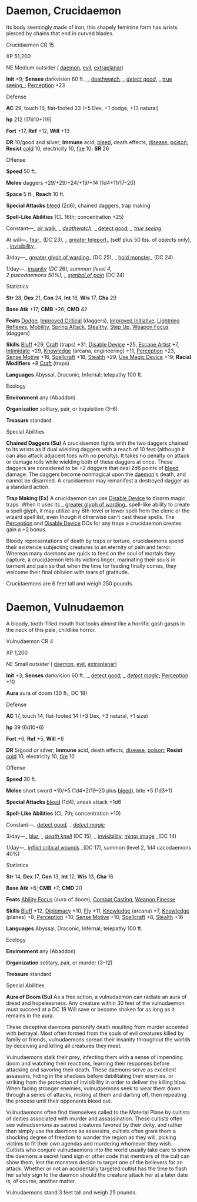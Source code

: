 # Daemon, Crucidaemon

Its body seemingly made of iron, this shapely feminine form has wrists pierced by chains that end in curved blades.

Crucidaemon CR 15

XP 51,200

NE Medium outsider ( [daemon](/pathfinderRPG/prd/monsters/creatureTypes.html#_daemon-subtype), [evil](/pathfinderRPG/prd/monsters/creatureTypes.html#_evil-subtype), [extraplanar](/pathfinderRPG/prd/monsters/creatureTypes.html#_extraplanar-subtype))

**Init** +9; **Senses** darkvision 60 ft., _ [deathwatch](/pathfinderRPG/prd/spells/deathwatch.html#_deathwatch)_, _ [detect good](/pathfinderRPG/prd/spells/detectGood.html#_detect-good)_, _ [true seeing](/pathfinderRPG/prd/spells/trueSeeing.html#_true-seeing)_; [Perception](/pathfinderRPG/prd/skills/perception.html#_perception) +23

Defense

**AC** 29, touch 16, flat-footed 23 (+5 Dex, +1 dodge, +13 natural)

**hp** 212 (17d10+119)

**Fort** +17, **Ref** +12, **Will** +13

**DR** 10/good and silver; **Immune** acid, [bleed](/pathfinderRPG/prd/monsters/universalMonsterRules.html#_bleed), death effects, [disease](/pathfinderRPG/prd/monsters/universalMonsterRules.html#_disease-(ex-or-su)), [poison](/pathfinderRPG/prd/monsters/universalMonsterRules.html#_poison-(ex-or-su)); **Resist** [cold](/pathfinderRPG/prd/monsters/creatureTypes.html#_cold-subtype) 10, electricity 10, [fire](/pathfinderRPG/prd/monsters/creatureTypes.html#_fire-subtype) 10; **SR** 26

Offense

**Speed** 50 ft.

**Melee** daggers +29/+29/+24/+19/+14 (1d4+11/17–20)

**Space** 5 ft.; **Reach** 10 ft.

**Special Attacks** [bleed](/pathfinderRPG/prd/monsters/universalMonsterRules.html#_bleed) (2d6), chained daggers, trap making

**Spell-Like Abilities** (CL 16th; concentration +25)

Constant—_ [air walk](/pathfinderRPG/prd/spells/airWalk.html#_air-walk)_, _ [deathwatch](/pathfinderRPG/prd/spells/deathwatch.html#_deathwatch)_, _ [detect good](/pathfinderRPG/prd/spells/detectGood.html#_detect-good)_, _ [true seeing](/pathfinderRPG/prd/spells/trueSeeing.html#_true-seeing)_

At will—_ [fear](/pathfinderRPG/prd/spells/fear.html#_fear)_ (DC 23), _ [greater teleport](/pathfinderRPG/prd/spells/teleport.html#_teleport-greater)_ (self plus 50 lbs. of objects only), _ [invisibility](/pathfinderRPG/prd/spells/invisibility.html#_invisibility)_

3/day—_ [greater glyph of warding](/pathfinderRPG/prd/spells/glyphOfWarding.html#_glyph-of-warding-greater)_ (DC 25), _ [hold monster](/pathfinderRPG/prd/spells/holdMonster.html#_hold-monster)_ (DC 24)

1/day—_ [insanity](/pathfinderRPG/prd/spells/insanity.html#_insanity) _(DC 26), summon (level 4,   
2 piscodaemons 50%), _ [symbol of pain](/pathfinderRPG/prd/spells/symbolOfPain.html#_symbol-of-pain)_ (DC 24)

Statistics

**Str** 28, **Dex** 21, **Con** 24, **Int** 16, **Wis** 17, **Cha** 29

**Base Atk** +17; **CMB** +26; **CMD** 42

**Feats** [Dodge](/pathfinderRPG/prd/feats.html#_dodge), [Improved Critical](/pathfinderRPG/prd/feats.html#_improved-critical) (daggers), [Improved Initiative](/pathfinderRPG/prd/feats.html#_improved-initiative), [Lightning Reflexes](/pathfinderRPG/prd/feats.html#_lightning-reflexes), [Mobility](/pathfinderRPG/prd/feats.html#_mobility), [Spring Attack](/pathfinderRPG/prd/feats.html#_spring-attack), [Stealthy](/pathfinderRPG/prd/feats.html#_stealthy), [Step Up](/pathfinderRPG/prd/feats.html#_step-up), [Weapon Focus](/pathfinderRPG/prd/feats.html#_weapon-focus) (daggers)

**Skills** [Bluff](/pathfinderRPG/prd/skills/bluff.html#_bluff) +29, [Craft](/pathfinderRPG/prd/skills/craft.html#_craft) (traps) +31, [Disable Device](/pathfinderRPG/prd/skills/disableDevice.html#_disable-device) +25, [Escape Artist](/pathfinderRPG/prd/skills/escapeArtist.html#_escape-artist) +7, [Intimidate](/pathfinderRPG/prd/skills/intimidate.html#_intimidate) +29, [Knowledge](/pathfinderRPG/prd/skills/knowledge.html#_knowledge) (arcana, engineering) +11, [Perception](/pathfinderRPG/prd/skills/perception.html#_perception) +23, [Sense Motive](/pathfinderRPG/prd/skills/senseMotive.html#_sense-motive) +16, [Spellcraft](/pathfinderRPG/prd/skills/spellcraft.html#_spellcraft) +18, [Stealth](/pathfinderRPG/prd/skills/stealth.html#_stealth) +29, [Use Magic Device](/pathfinderRPG/prd/skills/useMagicDevice.html#_use-magic-device) +19; **Racial Modifiers** +8 [Craft](/pathfinderRPG/prd/skills/craft.html#_craft) (traps)

**Languages** Abyssal, Draconic, Infernal; telepathy 100 ft.

Ecology

**Environment** any (Abaddon)

**Organization** solitary, pair, or inquisition (3–6)

**Treasure** standard

Special Abilities

**Chained Daggers (Su)** A crucidaemon fights with the two daggers chained to its wrists as if dual wielding daggers with a reach of 10 feet (although it can also attack adjacent foes with no penalty). It takes no penalty on attack or damage rolls while wielding both of these daggers at once. These daggers are considered to be _+2 daggers_ that deal 2d6 points of [bleed](/pathfinderRPG/prd/monsters/universalMonsterRules.html#_bleed) damage. The daggers become nonmagical upon the [daemon](/pathfinderRPG/prd/monsters/creatureTypes.html#_daemon-subtype)'s death, and cannot be disarmed. A crucidaemon may remanifest a destroyed dagger as a standard action.

**Trap Making (Ex)** A crucidaemon can use [Disable Device](/pathfinderRPG/prd/skills/disableDevice.html#_disable-device) to disarm magic traps. When it uses its _ [greater glyph of warding](/pathfinderRPG/prd/spells/glyphOfWarding.html#_glyph-of-warding-greater)_ spell-like ability to create a spell glyph, it may utilize any 6th-level or lower spell from the cleric or the wizard spell list, even though it otherwise can't cast these spells. The [Perception](/pathfinderRPG/prd/skills/perception.html#_perception) and [Disable Device](/pathfinderRPG/prd/skills/disableDevice.html#_disable-device) DCs for any traps a crucidaemon creates gain a +2 bonus.

Bloody representations of death by traps or torture, crucidaemons spend their existence subjecting creatures to an eternity of pain and terror. Whereas many daemons are quick to feed on the soul of mortals they capture, a crucidaemon lets its victims linger, marinating their souls in torment and pain so that when the time for feeding finally comes, they welcome their final oblivion with tears of gratitude.

Crucidaemons are 6 feet tall and weigh 250 pounds.

# Daemon, Vulnudaemon

A bloody, tooth-filled mouth that looks almost like a horrific gash gasps in the neck of this pale, childlike horror.

Vulnudaemon CR 4

XP 1,200

NE Small outsider ( [daemon](/pathfinderRPG/prd/monsters/creatureTypes.html#_daemon-subtype), [evil](/pathfinderRPG/prd/monsters/creatureTypes.html#_evil-subtype), [extraplanar](/pathfinderRPG/prd/monsters/creatureTypes.html#_extraplanar-subtype))

**Init** +3; **Senses** darkvision 60 ft., _ [detect good](/pathfinderRPG/prd/spells/detectGood.html#_detect-good)_, _ [detect magic](/pathfinderRPG/prd/spells/detectMagic.html#_detect-magic)_; [Perception](/pathfinderRPG/prd/skills/perception.html#_perception) +10

**Aura** aura of doom (30 ft., DC 18)

Defense

**AC** 17, touch 14, flat-footed 14 (+3 Dex, +3 natural, +1 size)

**hp** 39 (6d10+6)

**Fort** +6, **Ref** +5, **Will** +6

**DR** 5/good or silver; **Immune** acid, death effects, [disease](/pathfinderRPG/prd/monsters/universalMonsterRules.html#_disease-(ex-or-su)), [poison](/pathfinderRPG/prd/monsters/universalMonsterRules.html#_poison-(ex-or-su)); **Resist** [cold](/pathfinderRPG/prd/monsters/creatureTypes.html#_cold-subtype) 10, electricity 10, [fire](/pathfinderRPG/prd/monsters/creatureTypes.html#_fire-subtype) 10

Offense

**Speed** 30 ft.

**Melee** short sword +10/+5 (1d4+2/19–20 plus [bleed](/pathfinderRPG/prd/monsters/universalMonsterRules.html#_bleed)), bite +5 (1d3+1)

**Special Attacks** [bleed](/pathfinderRPG/prd/monsters/universalMonsterRules.html#_bleed) (1d4), sneak attack +1d6

**Spell-Like Abilities** (CL 7th; concentration +10)

Constant—_ [detect good](/pathfinderRPG/prd/spells/detectGood.html#_detect-good)_, _ [detect magic](/pathfinderRPG/prd/spells/detectMagic.html#_detect-magic)_

3/day—_ [blur](/pathfinderRPG/prd/spells/blur.html#_blur)_, _ [death knell](/pathfinderRPG/prd/spells/deathKnell.html#_death-knell)_ (DC 15), _ [invisibility](/pathfinderRPG/prd/spells/invisibility.html#_invisibility), [minor image](/pathfinderRPG/prd/spells/minorImage.html#_minor-image) _(DC 14)

1/day—_ [inflict critical wounds](/pathfinderRPG/prd/spells/inflictCriticalWounds.html#_inflict-critical-wounds) _(DC 17), summon (level 2, 1d4 cacodaemons 40%)

Statistics

**Str** 14, **Dex** 17, **Con** 13, **Int** 12, **Wis** 13, **Cha** 16

**Base Atk** +6; **CMB** +7; **CMD** 20

**Feats** [Ability Focus](/pathfinderRPG/prd/monsters/monsterFeats.html#_ability-focus) (aura of doom), [Combat Casting](/pathfinderRPG/prd/feats.html#_combat-casting), [Weapon Finesse](/pathfinderRPG/prd/feats.html#_weapon-finesse)

**Skills** [Bluff](/pathfinderRPG/prd/skills/bluff.html#_bluff) +12, [Diplomacy](/pathfinderRPG/prd/skills/diplomacy.html#_diplomacy) +10, [Fly](/pathfinderRPG/prd/skills/fly.html#_fly) +11, [Knowledge](/pathfinderRPG/prd/skills/knowledge.html#_knowledge) (arcana) +7, [Knowledge](/pathfinderRPG/prd/skills/knowledge.html#_knowledge) (planes) +8, [Perception](/pathfinderRPG/prd/skills/perception.html#_perception) +10, [Sense Motive](/pathfinderRPG/prd/skills/senseMotive.html#_sense-motive) +10, [Spellcraft](/pathfinderRPG/prd/skills/spellcraft.html#_spellcraft) +8, [Stealth](/pathfinderRPG/prd/skills/stealth.html#_stealth) +16

**Languages** Abyssal, Draconic, Infernal; telepathy 100 ft.

Ecology

**Environment** any (Abaddon)

**Organization** solitary, pair, or murder (3–12)

**Treasure** standard

Special Abilities

**Aura of Doom (Su)** As a free action, a vulnudaemon can radiate an aura of dread and hopelessness. Any creature within 30 feet of the vulnudaemon must succeed at a DC 18 Will save or become shaken for as long as it remains in the aura.

These deceptive daemons personify death resulting from murder accented with betrayal. Most often formed from the souls of evil creatures killed by family or friends, vulnudaemons spread their insanity throughout the worlds by deceiving and killing all creatures they meet.

Vulnudaemons stalk their prey, infecting them with a sense of impending doom and watching their reactions, learning their responses before attacking and savoring their death. These daemons serve as excellent assassins, hiding in the shadows before debilitating their enemies, or striking from the protection of invisibility in order to deliver the killing blow. When facing stronger enemies, vulnudaemons seek to wear them down through a series of attacks, nicking at them and darting off, then repeating the process until their opponents bleed out.

Vulnudaemons often find themselves called to the Material Plane by cultists of deities associated with murder and assassination. These cultists often see vulnudaemons as sacred creatures favored by their deity, and rather than simply use the daemons as assassins, cultists often grant them a shocking degree of freedom to wander the region as they will, picking victims to fit their own agendas and murdering whomever they wish. Cultists who conjure vulnudaemons into the world usually take care to show the daemons a secret hand sign or other code that members of the cult can show them, lest the monsters decide to target one of the believers for an attack. Whether or not an accidentally targeted cultist has the time to flash her safety sign to the daemon should the creature attack her at a later date is, of course, another matter.

Vulnudaemons stand 3 feet tall and weigh 25 pounds.

